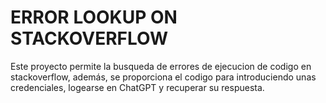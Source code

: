 # **ERROR LOOKUP ON STACKOVERFLOW**
Este proyecto permite la busqueda de errores de ejecucion de codigo en stackoverflow, además, se proporciona el codigo para introduciendo unas credenciales, logearse en ChatGPT y recuperar su respuesta.